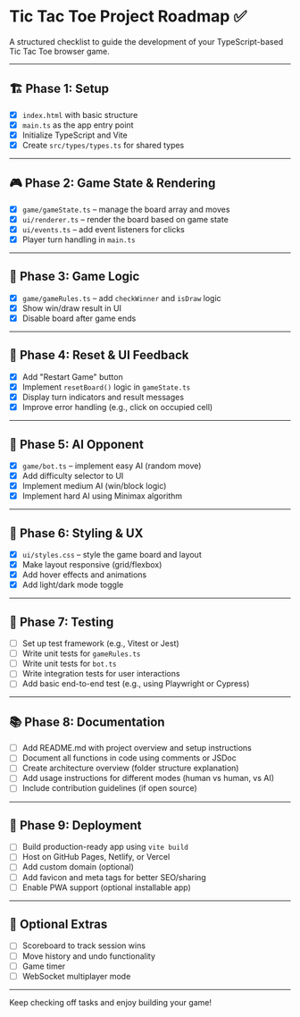 # Tic Tac Toe Project Roadmap ✅

A structured checklist to guide the development of your TypeScript-based Tic Tac Toe browser game.

---

## 🏗️ Phase 1: Setup

- [x] `index.html` with basic structure
- [x] `main.ts` as the app entry point
- [x] Initialize TypeScript and Vite
- [x] Create `src/types/types.ts` for shared types

---

## 🎮 Phase 2: Game State & Rendering

- [x] `game/gameState.ts` – manage the board array and moves
- [x] `ui/renderer.ts` – render the board based on game state
- [x] `ui/events.ts` – add event listeners for clicks
- [x] Player turn handling in `main.ts`

---

## 🧠 Phase 3: Game Logic

- [x] `game/gameRules.ts` – add `checkWinner` and `isDraw` logic
- [x] Show win/draw result in UI
- [x] Disable board after game ends

---

## 🔁 Phase 4: Reset & UI Feedback

- [x] Add "Restart Game" button
- [x] Implement `resetBoard()` logic in `gameState.ts`
- [x] Display turn indicators and result messages
- [x] Improve error handling (e.g., click on occupied cell)

---

## 🤖 Phase 5: AI Opponent

- [x] `game/bot.ts` – implement easy AI (random move)
- [x] Add difficulty selector to UI
- [x] Implement medium AI (win/block logic)
- [x] Implement hard AI using Minimax algorithm

---

## 💄 Phase 6: Styling & UX

- [x] `ui/styles.css` – style the game board and layout
- [x] Make layout responsive (grid/flexbox)
- [x] Add hover effects and animations
- [x] Add light/dark mode toggle

---

## 🧪 Phase 7: Testing

- [ ] Set up test framework (e.g., Vitest or Jest)
- [ ] Write unit tests for `gameRules.ts`
- [ ] Write unit tests for `bot.ts`
- [ ] Write integration tests for user interactions
- [ ] Add basic end-to-end test (e.g., using Playwright or Cypress)

---

## 📚 Phase 8: Documentation

- [ ] Add README.md with project overview and setup instructions
- [ ] Document all functions in code using comments or JSDoc
- [ ] Create architecture overview (folder structure explanation)
- [ ] Add usage instructions for different modes (human vs human, vs AI)
- [ ] Include contribution guidelines (if open source)

---

## 🚀 Phase 9: Deployment

- [ ] Build production-ready app using `vite build`
- [ ] Host on GitHub Pages, Netlify, or Vercel
- [ ] Add custom domain (optional)
- [ ] Add favicon and meta tags for better SEO/sharing
- [ ] Enable PWA support (optional installable app)

---

## 🧩 Optional Extras

- [ ] Scoreboard to track session wins
- [ ] Move history and undo functionality
- [ ] Game timer
- [ ] WebSocket multiplayer mode

---

Keep checking off tasks and enjoy building your game!
